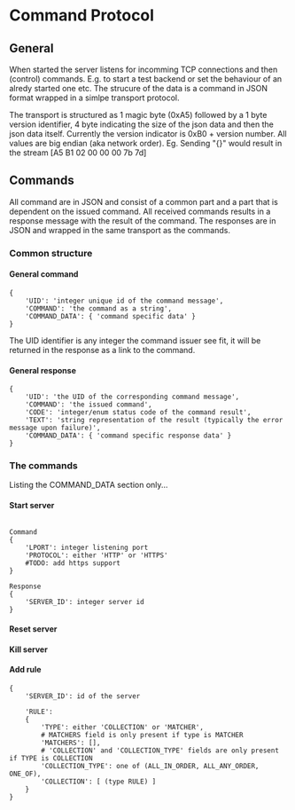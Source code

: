 # Command Protocol

## General
When started the server listens for incomming TCP connections and then (control) commands. E.g. to start a test backend or set the behaviour of an alredy started one etc.
The strucure of the data is a command in JSON format wrapped in a simlpe transport protocol. 

The transport is structured as 1 magic byte (0xA5) followed by a 1 byte version identifier, 4 byte indicating the size of the json data and then the json data itself.
Currently the version indicator is 0xB0 + version number. All values are big endian (aka network order).
Eg. Sending "{}" would result in the stream [A5 B1 02 00 00 00 7b 7d]


## Commands
All command are in JSON and consist of a common part and a part that is dependent on the issued command.
All received commands results in a response message with the result of the command. The responses are in JSON and wrapped in the same transport as the commands.

### Common structure

#### General command
```
{
    'UID': 'integer unique id of the command message',
    'COMMAND': 'the command as a string',
    'COMMAND_DATA': { 'command specific data' }
}
```
The UID identifier is any integer the command issuer see fit, it will be returned in the response as a link to the command.

#### General response
```
{
    'UID': 'the UID of the corresponding command message',
    'COMMAND': 'the issued command',
    'CODE': 'integer/enum status code of the command result',
    'TEXT': 'string representation of the result (typically the error message upon failure)',
    'COMMAND_DATA': { 'command specific response data' }
}
```



### The commands
Listing the COMMAND_DATA section only...

#### Start server
```

Command
{
    'LPORT': integer listening port
    'PROTOCOL': either 'HTTP' or 'HTTPS'
    #TODO: add https support    
}

Response
{
    'SERVER_ID': integer server id
}
```



#### Reset server

#### Kill server

#### Add rule

```
{
    'SERVER_ID': id of the server
    
    'RULE': 
    {
        'TYPE': either 'COLLECTION' or 'MATCHER',
        # MATCHERS field is only present if type is MATCHER
        'MATCHERS': [],
        # 'COLLECTION' and 'COLLECTION_TYPE' fields are only present if TYPE is COLLECTION
        'COLLECTION_TYPE': one of (ALL_IN_ORDER, ALL_ANY_ORDER, ONE_OF),
        'COLLECTION': [ (type RULE) ]
    }
}
```





